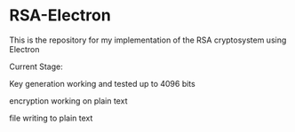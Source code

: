 # RSA-Electron


This is the repository for my implementation of the RSA cryptosystem using Electron

Current Stage:

Key generation working and tested up to 4096 bits

encryption working on plain text

file writing to plain text
